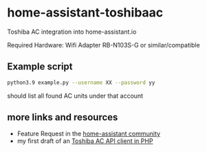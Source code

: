 # home-assistant-toshibaac

Toshiba AC integration into home-assistant.io

Required Hardware:
Wifi Adapter RB-N103S-G or similar/compatible

## Example script

```bash
python3.9 example.py --username XX --password yy
```

should list all found AC units under that account

## more links and resources

- Feature Request in the [home-assistant community](https://community.home-assistant.io/t/toshiba-home-ac-control/137698)
- my first draft of an [Toshiba AC API client in PHP](https://gist.github.com/h4de5/7f97db0f4efc265e48904d4a84dab4fb)
